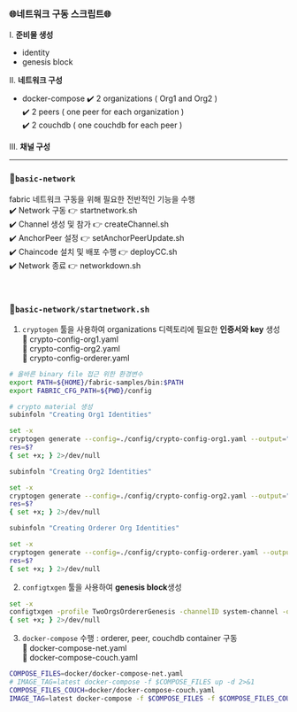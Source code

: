 ### 🌐네트워크 구동 스크립트🌐
I. **준비물 생성**
  - identity
  - genesis block 

II. **네트워크 구성**
  - docker-compose 
✔️ 2 organizations ( Org1 and Org2 )</br>
✔️ 2 peers ( one peer for each organization )</br>
✔️ 2 couchdb ( one couchdb for each peer )</br>

III. **채널 구성** 

----

### 📁`basic-network` 
fabric 네트워크 구동을 위해 필요한 전반적인 기능을 수행</br>
✔️ Network 구동 👉 startnetwork.sh </br>
✔️ Channel 생성 및 참가 👉 createChannel.sh</br>
✔️ AnchorPeer 설정 👉 setAnchorPeerUpdate.sh</br>
✔️ Chaincode 설치 및 배포 수행 👉 deployCC.sh</br>
✔️ Network 종료 👉 networkdown.sh</br>

</br>

### 📝`basic-network/startnetwork.sh`
1. `cryptogen` 툴을 사용하여 organizations 디렉토리에 필요한 **인증서와 key** 생성</br>
📝 crypto-config-org1.yaml</br>
📝 crypto-config-org2.yaml</br>
📝 crypto-config-orderer.yaml
```bash
# 올바른 binary file 접근 위한 환경변수 
export PATH=${HOME}/fabric-samples/bin:$PATH
export FABRIC_CFG_PATH=${PWD}/config

# crypto material 생성
subinfoln "Creating Org1 Identities"

set -x
cryptogen generate --config=./config/crypto-config-org1.yaml --output="organizations"
res=$?
{ set +x; } 2>/dev/null

subinfoln "Creating Org2 Identities"

set -x
cryptogen generate --config=./config/crypto-config-org2.yaml --output="organizations"
res=$?
{ set +x; } 2>/dev/null

subinfoln "Creating Orderer Org Identities"

set -x
cryptogen generate --config=./config/crypto-config-orderer.yaml --output="organizations"
res=$?
{ set +x; } 2>/dev/null
```

2. `configtxgen` 툴을 사용하여 **genesis block**생성
```bash
set -x
configtxgen -profile TwoOrgsOrdererGenesis -channelID system-channel -outputBlock ./system-genesis-block/genesis.block
{ set +x; } 2>/dev/null
```

3. `docker-compose` 수행 : orderer, peer, couchdb container 구동</br>
📝 docker-compose-net.yaml</br>
📝 docker-compose-couch.yaml</br>
```bash
COMPOSE_FILES=docker/docker-compose-net.yaml
# IMAGE_TAG=latest docker-compose -f $COMPOSE_FILES up -d 2>&1
COMPOSE_FILES_COUCH=docker/docker-compose-couch.yaml
IMAGE_TAG=latest docker-compose -f $COMPOSE_FILES -f $COMPOSE_FILES_COUCH up -d 2>&1

```
